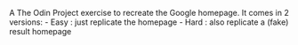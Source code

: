 A The Odin Project exercise to recreate the Google homepage.
It comes in 2 versions:
    - Easy : just replicate the homepage
    - Hard : also replicate a (fake) result homepage